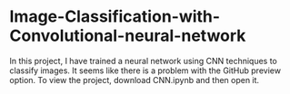 # Image-Classification-with-Convolutional-neural-network
In this project, I have trained a neural network using CNN techniques to classify images.
It seems like there is a problem with the GitHub preview option. To view the project, download CNN.ipynb and then open it.
